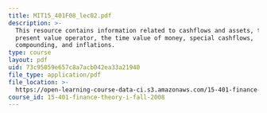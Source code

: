 ```yaml
---
title: MIT15_401F08_lec02.pdf
description: >-
  This resource contains information related to cashflows and assets, the
  present value operator, the time value of money, special cashflows,
  compounding, and inflations.
type: course
layout: pdf
uid: 73c95059e657c8a7acb042ea33a21940
file_type: application/pdf
file_location: >-
  https://open-learning-course-data-ci.s3.amazonaws.com/15-401-finance-theory-i-fall-2008/73c95059e657c8a7acb042ea33a21940_MIT15_401F08_lec02.pdf
course_id: 15-401-finance-theory-i-fall-2008
---
```

